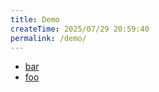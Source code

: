 ```yaml
---
title: Demo
createTime: 2025/07/29 20:59:40
permalink: /demo/
---
```


- [bar](./bar.md)
- [foo](./foo.md)
